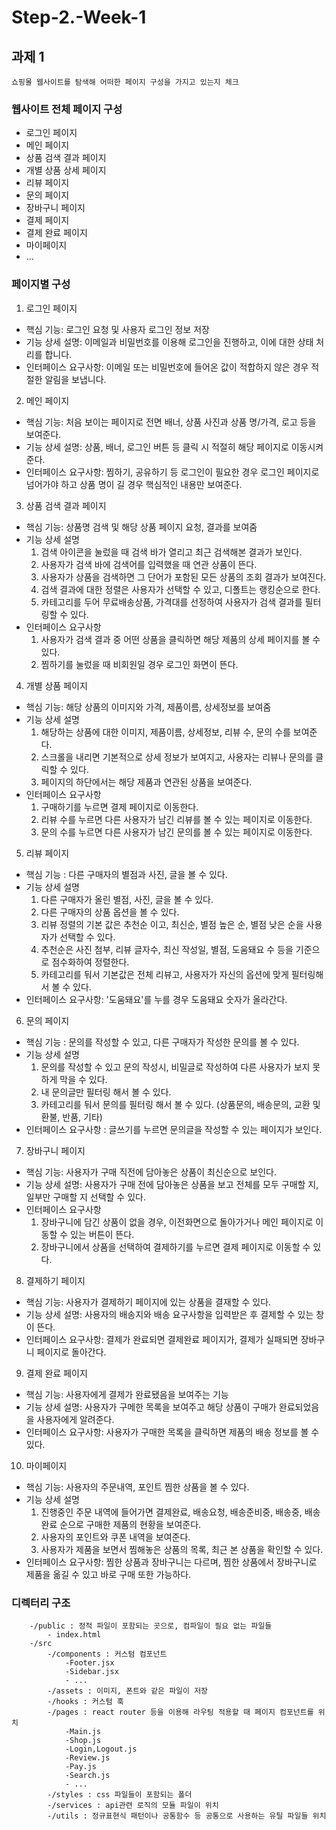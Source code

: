 # Step-2.-Week-1

## 과제 1

`쇼핑몰 웹사이트를 탐색해 어떠한 페이지 구성을 가지고 있는지 체크`

### 웹사이트 전체 페이지 구성 

- 로그인 페이지
- 메인 페이지
- 상품 검색 결과 페이지
- 개별 상품 상세 페이지
- 리뷰 페이지 
- 문의 페이지 
- 장바구니 페이지
- 결제 페이지
- 결제 완료 페이지
- 마이페이지
- ...


### 페이지별 구성

1. 로그인 페이지
- 핵심 기능: 로그인 요청 및 사용자 로그인 정보 저장
- 기능 상세 설명: 이메일과 비밀번호를 이용해 로그인을 진행하고, 이에 대한 상태 처리를 합니다.
- 인터페이스 요구사항: 이메일 또는 비밀번호에 들어온 값이 적합하지 않은 경우 적절한 알림을 보냅니다. 

2. 메인 페이지
- 핵심 기능: 처음 보이는 페이지로 전면 배너, 상품 사진과 상품 명/가격, 로고 등을 보여준다.
- 기능 상세 설명: 상품, 배너, 로그인 버튼 등 클릭 시 적절히 해당 페이지로 이동시켜준다.
- 인터페이스 요구사항: 찜하기, 공유하기 등 로그인이 필요한 경우 로그인 페이지로 넘어가야 하고
상품 명이 길 경우 핵심적인 내용만 보여준다.


3. 상품 검색 결과 페이지
- 핵심 기능: 상품명 검색 및 해당 상품 페이지 요청, 결과를 보여줌 
- 기능 상세 설명
	1) 검색 아이콘을 눌렀을 때 검색 바가 열리고 최근 검색해본 결과가 보인다. 
	2) 사용자가 검색 바에 검색어를 입력했을 때 연관 상품이 뜬다.
	3) 사용자가 상품을 검색하면 그 단어가 포함된 모든 상품의 조회 결과가 보여진다.
	4) 검색 결과에 대한 정렬은 사용자가 선택할 수 있고, 디폴트는 랭킹순으로 한다.
	5) 카테고리를 두어 무료배송상품, 가격대를 선정하여 사용자가 검색 결과를 필터링할 수 있다.
- 인터페이스 요구사항
	1) 사용자가 검색 결과 중 어떤 상품을 클릭하면 해당 제품의 상세 페이지를 볼 수 있다.
	2) 찜하기를 눌렀을 때 비회원일 경우 로그인 화면이 뜬다.

4. 개별 상품 페이지
- 핵심 기능: 해당 상품의 이미지와 가격, 제품이름, 상세정보를 보여줌
- 기능 상세 설명
	1) 해당하는 상품에 대한 이미지, 제품이름, 상세정보, 리뷰 수, 문의 수를 보여준다.
	2) 스크롤을 내리면 기본적으로 상세 정보가 보여지고, 사용자는 리뷰나 문의를 클릭할 수 있다.
	3) 페이지의 하단에서는 해당 제품과 연관된 상품을 보여준다.
- 인터페이스 요구사항
	1) 구매하기를 누르면 결제 페이지로 이동한다.
	2) 리뷰 수를 누르면 다른 사용자가 남긴 리뷰를 볼 수 있는 페이지로 이동한다.
	3) 문의 수를 누르면 다른 사용자가 남긴 문의를 볼 수 있는 페이지로 이동한다.

5. 리뷰 페이지
- 핵심 기능 : 다른 구매자의 별점과 사진, 글을 볼 수 있다.
- 기능 상세 설명
	1) 다른 구매자가 올린 별점, 사진, 글을 볼 수 있다.
	2) 다른 구매자의 상품 옵션을 볼 수 있다.
	3) 리뷰 정렬의 기본 값은 추천순 이고, 최신순, 별점 높은 순, 별점 낮은 순을 사용자가 선택할 수 있다.
	4) 추천순은 사진 첨부, 리뷰 글자수, 최신 작성일, 별점, 도움돼요 수 등을 기준으로 점수화하여 정렬한다.
	5) 카테고리를 둬서 기본값은 전체 리뷰고, 사용자가 자신의 옵션에 맞게 필터링해서 볼 수 있다.
- 인터페이스 요구사항: '도움돼요'를 누를 경우 도움돼요 숫자가 올라간다.

6. 문의 페이지
- 핵심 기능 : 문의를 작성할 수 있고, 다른 구매자가 작성한 문의를 볼 수 있다.
- 기능 상세 설명
	1) 문의를 작성할 수 있고 문의 작성시, 비밀글로 작성하여 다른 사용자가 보지 못하게 막을 수 있다.
	2) 내 문의글만 필터링 해서 볼 수 있다.
	3) 카테고리를 둬서 문의를 필터링 해서 볼 수 있다. (상품문의, 배송문의, 교환 및 환불, 반품, 기타)
- 인터페이스 요구사항 : 글쓰기를 누르면 문의글을 작성할 수 있는 페이지가 보인다.

7. 장바구니 페이지
- 핵심 기능: 사용자가 구매 직전에 담아놓은 상품이 최신순으로 보인다.
- 기능 상세 설명: 사용자가 구매 전에 담아놓은 상품을 보고 전체를 모두 구매할 지, 일부만 구매할 지 선택할 수 있다.
- 인터페이스 요구사항
	1) 장바구니에 담긴 상품이 없을 경우, 이전화면으로 돌아가거나 메인 페이지로 이동할 수 있는 버튼이 뜬다. 
	2) 장바구니에서 상품을 선택하여 결제하기를 누르면 결제 페이지로 이동할 수 있다.

8. 결제하기 페이지
- 핵심 기능: 사용자가 결제하기 페이지에 있는 상품을 결재할 수 있다.
- 기능 상세 설명: 사용자의 배송지와 배송 요구사항을 입력받은 후 결제할 수 있는 창이 뜬다.
- 인터페이스 요구사항: 결제가 완료되면 결제완료 페이지가, 결제가 실패되면 장바구니 페이지로 돌아간다.

9. 결제 완료 페이지
- 핵심 기능: 사용자에게 결제가 완료됐음을 보여주는 기능
- 기능 상세 설명: 사용자가 구메한 목록을 보여주고 해당 상품이 구매가 완료되었음을 사용자에게 알려준다.
- 인터페이스 요구사항: 사용자가 구매한 목록을 클릭하면 제품의 배송 정보를 볼 수 있다.

10. 마이페이지
- 핵심 기능: 사용자의 주문내역, 포인트 찜한 상품을 볼 수 있다.
- 기능 상세 설명
	1) 진행중인 주문 내역에 들어가면 결제완료, 배송요청, 배송준비중, 배송중, 배송완료 순으로 구매한 제품의 현황을 보여준다.
	2) 사용자의 포인트와 쿠폰 내역을 보여준다.
	3) 사용자가 제품을 보면서 찜해놓은 상품의 목록, 최근 본 상품을 확인할 수 있다.
- 인터페이스 요구사항: 찜한 상품과 장바구니는 다르며, 찜한 상품에서 장바구니로 제품을 옮길 수 있고 바로 구매 또한 가능하다.

### 디렉터리 구조
```
    -/public : 정적 파일이 포함되는 곳으로, 컴파일이 필요 없는 파일들
        - index.html
    -/src
        -/components : 커스텀 컴포넌트
            -Footer.jsx
            -Sidebar.jsx
            - ...
        -/assets : 이미지, 폰트와 같은 파일이 저장 
        -/hooks : 커스텀 훅
        -/pages : react router 등을 이용해 라우팅 적용할 때 페이지 컴포넌트를 위치
            -Main.js
            -Shop.js
            -Login,Logout.js
            -Review.js
            -Pay.js
            -Search.js
            - ...
        -/styles : css 파일들이 포함되는 폴더
        -/services : api관련 로직의 모듈 파일이 위치 
        -/utils : 정규표현식 패턴이나 공통함수 등 공통으로 사용하는 유틸 파일들 위치 
```
